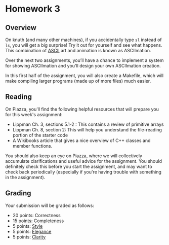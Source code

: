 # Homework 3

## Overview

On knuth (and many other machines), if you accidentally type `sl` instead of `ls`, you will get a big surprise!
Try it out for yourself and see what happens.
This combination of [ASCII](https://en.wikipedia.org/wiki/ASCII) art and animation is known as ASCIImation.

Over the next two assignments, you’ll have a chance to implement a system for showing ASCIImation and you'll design your own ASCIImation creation.

In this first half of the assignment, you will also create a Makefile, which will make compiling larger programs (made up of more files) much easier. 

## Reading

On Piazza, you'll find the following helpful resources that will prepare you for this week's assignment:
* Lippman Ch. 3, sections 5.1-2 : This contains a review of primitive arrays
* Lippman Ch. 8, section 2: This will help you understand the file-reading portion of the starter code
* A Wikibooks article that gives a nice overview of C++ classes and member functions.

You should also keep an eye on Piazza, where we will collectively accumulate clarifications and useful advice for the assignment. You should definitely check this before you start the assignment, and may want to check back periodically (especially if you're having trouble with something in the assignment). 


## Grading
Your submission will be graded as follows:
* 20 points: Correctness
* 15 points: Completeness
* 5 points: [Style](https://cs.hmc.edu/cs70/wiki/Grading-Guidelines#style)
* 5 points: [Elegance](https://cs.hmc.edu/cs70/wiki/Grading-Guidelines#elegance)
* 5 points: [Clarity](https://cs.hmc.edu/cs70/wiki/Grading-Guidelines#clarity)
